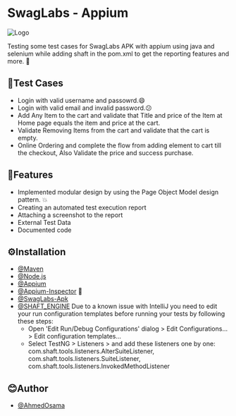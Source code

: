 # SwagLabs - Appium 
![Logo](https://www.saucedemo.com/static/media/Login_Bot_graphic.20658452.png)

 Testing some test cases for SwagLabs APK with appium using java and selenium while adding shaft in the pom.xml to get the reporting features and more. :robot:



 ## :dart:Test Cases


 - Login with valid username and passowrd.:smile:
 - Login with valid email and invalid password.:confused:
 - Add Any Item to the cart and validate that Title and price of the Item at Home page equals the item and price at the cart.
 - Validate Removing Items from the cart and validate that the cart is empty.
 - Online Ordering and complete the flow from adding element to cart till the checkout, Also Validate the price and success purchase.




## :star2:Features

- Implemented modular design by using the Page Object Model design pattern. :boom:
- Creating an automated test execution report
- Attaching a screenshot to the report
- External Test Data
- Documented code



## :gear:Installation

  - [@Maven](https://mvnrepository.com/)
  - [@Node.js](https://nodejs.org/en/download/)
  - [@Appium](https://github.com/appium/appium-desktop/releases/tag/v1.22.3-4)
  - [@Appium-Inspector](https://github.com/appium/appium-inspector/releases) :robot:
  - [@SwagLabs-Apk](https://github.com/saucelabs/sample-app-mobile/releases/download/2.2.0/Android.SauceLabs.Mobile.Sample.app.2.2.0.apk)
  - [@SHAFT_ENGINE](https://github.com/ShaftHQ/SHAFT_ENGINE)
        Due to a known issue with IntelliJ you need to edit your run configuration templates before running your tests by following these steps:
    - Open 'Edit Run/Debug Configurations' dialog > Edit Configurations... > Edit configuration templates...
    - Select TestNG > Listeners > and add these listeners one by one:
        com.shaft.tools.listeners.AlterSuiteListener, com.shaft.tools.listeners.SuiteListener, com.shaft.tools.listeners.InvokedMethodListener

## :blush:Author

- [@AhmedOsama](https://github.com/Ahmed-Osama18)